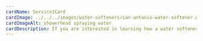 ```yaml
---
cardName: Service1Card
cardImage: ../../../images/water-softeners/san-antonio-water-softener.webp
cardImageAlt: showerhead spraying water
cardDescription: If you are interested in learning how a water softener can help your home in San Antonio give us a call.
---
```

